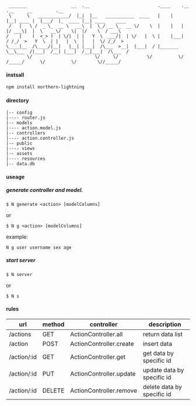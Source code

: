 ```
 _______                 __  .__                          .____    .__       .__     __         .__                
 \      \   ____________/  |_|  |__   ___________  ____   |    |   |__| ____ |  |___/  |_  ____ |__| ____    ____  
 /   |   \ /  _ \_  __ \   __\  |  \_/ __ \_  __ \/    \  |    |   |  |/ ___\|  |  \   __\/    \|  |/    \  / ___\ 
/    |    (  <_> )  | \/|  | |   Y  \  ___/|  | \/   |  \ |    |___|  / /_/  >   Y  \  | |   |  \  |   |  \/ /_/  >
\____|__  /\____/|__|   |__| |___|  /\___  >__|  |___|  / |_______ \__\___  /|___|  /__| |___|  /__|___|  /\___  / 
        \/                        \/     \/           \/          \/ /_____/      \/          \/        \//_____/ 
```

#### instsall

```bash
npm install northern-lightning
```         

#### directory

```
|-- config
|---- router.js
|-- models
|---- action.model.js
|-- controllers
|---- action.controller.js
|-- public
|---- views
|-- assets
|---- resources
|-- data.db
```

#### useage

##### generate controller and model.

```shell
$ N generate <action> [modelColumns]
```
or
```shell
$ N g <action> [modelColumns]
```
example:
```
N g user username sex age 
```

##### start server

```shell
$ N server
```
or
```shell
$ N s
```

#### rules

| url | method | controller | description
| ------| ------ | ------ | ------|
| /actions | GET | ActionController.all | return data list
| /action | POST | ActionController.create | insert data
| /action/:id | GET | ActionController.get | get data by specific id
| /action/:id | PUT | ActionController.update | update data by specific id
| /action/:id | DELETE | ActionController.remove | delete data by specific id
